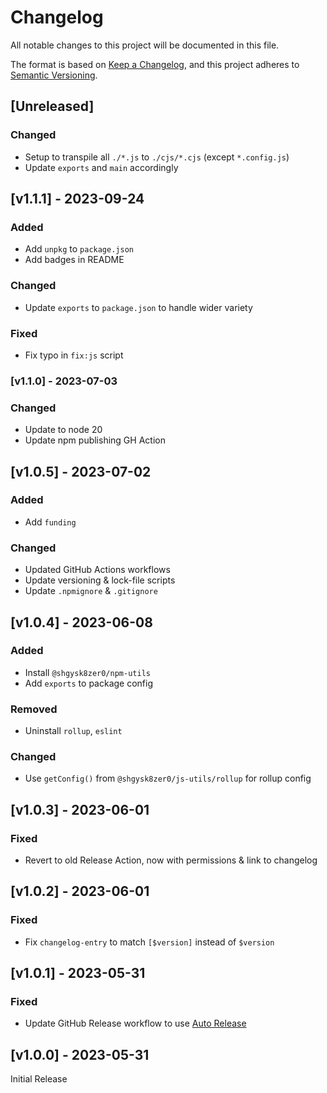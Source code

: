 # Changelog
All notable changes to this project will be documented in this file.

The format is based on [Keep a Changelog](https://keepachangelog.com/en/1.0.0/),
and this project adheres to [Semantic Versioning](https://semver.org/spec/v2.0.0.html).

## [Unreleased]

### Changed
- Setup to transpile all `./*.js` to `./cjs/*.cjs` (except `*.config.js`)
- Update `exports` and `main` accordingly

## [v1.1.1] - 2023-09-24

### Added
- Add `unpkg` to `package.json`
- Add badges in README

### Changed
- Update `exports` to `package.json` to handle wider variety

### Fixed
- Fix typo in `fix:js` script

### [v1.1.0] - 2023-07-03

### Changed
- Update to node 20
- Update npm publishing GH Action

## [v1.0.5] - 2023-07-02

### Added
- Add `funding`

### Changed
- Updated GitHub Actions workflows 
- Update versioning & lock-file scripts
- Update `.npmignore` & `.gitignore`

## [v1.0.4] - 2023-06-08

### Added
- Install `@shgysk8zer0/npm-utils`
- Add `exports` to package config

### Removed
- Uninstall `rollup`, `eslint`

### Changed
- Use `getConfig()` from `@shgysk8zer0/js-utils/rollup` for rollup config

## [v1.0.3] - 2023-06-01

### Fixed
- Revert to old Release Action, now with permissions & link to changelog

## [v1.0.2] - 2023-06-01

### Fixed
- Fix `changelog-entry` to match `[$version]` instead of `$version`

## [v1.0.1] - 2023-05-31

### Fixed
- Update GitHub Release workflow to use [Auto Release](https://github.com/marketplace/actions/auto-release)

## [v1.0.0] - 2023-05-31

Initial Release
